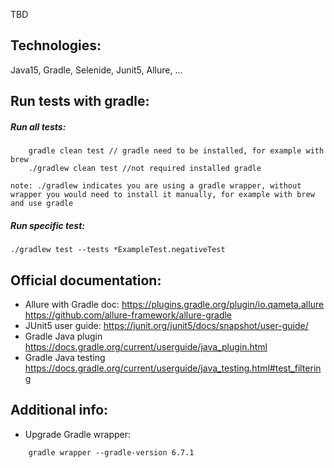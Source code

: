 TBD

## Technologies:
Java15, Gradle, Selenide, Junit5, Allure, ...

## Run tests with gradle:
##### Run all tests:
```
    gradle clean test // gradle need to be installed, for example with brew
    ./gradlew clean test //not required installed gradle
```
``
note: ./gradlew indicates you are using a gradle wrapper, without wrapper you would need to install it manually,
 for example with brew and use gradle
``
##### Run specific test:
```
./gradlew test --tests *ExampleTest.negativeTest
```        
## Official documentation:
* Allure with Gradle doc:
https://plugins.gradle.org/plugin/io.qameta.allure
https://github.com/allure-framework/allure-gradle
* JUnit5 user guide: 
https://junit.org/junit5/docs/snapshot/user-guide/    
* Gradle Java plugin
https://docs.gradle.org/current/userguide/java_plugin.html       
* Gradle Java testing 
https://docs.gradle.org/current/userguide/java_testing.html#test_filtering
## Additional info:

* Upgrade Gradle wrapper:
```
    gradle wrapper --gradle-version 6.7.1
```